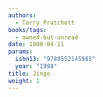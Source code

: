 ```yaml
---
authors:
  - Terry Pratchett
books/tags:
  - owned-but-unread
date: 1800-04-11
params:
  isbn13: "9780552145985"
  year: "1998"
title: Jingo
weight: 1
---
```


<!--more-->
